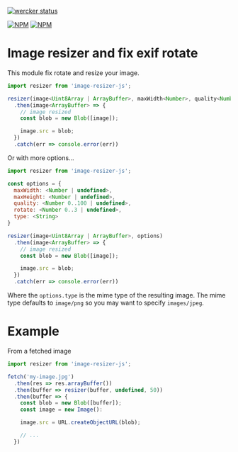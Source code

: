 [![wercker status](https://app.wercker.com/status/808b3e008fb779d94fcf557592655213/s/master 'wercker status')](https://app.wercker.com/project/byKey/808b3e008fb779d94fcf557592655213)

[![NPM](https://nodei.co/npm/image-resizer-js.png?downloads=true&downloadRank=true&stars=true)](https://nodei.co/npm/image-resizer-js/)
[![NPM](https://nodei.co/npm-dl/image-resizer-js.png?months=1)](https://nodei.co/npm/image-resizer-js/)

# Image resizer and fix exif rotate

This module fix rotate and resize your image.

```js
import resizer from 'image-resizer-js';

resizer(image<Uint8Array | ArrayBuffer>, maxWidth<Number>, quality<Number 0..100>, rotate<Number 0..3>)
  .then(image<ArrayBuffer> => {
    // image resized
    const blob = new Blob([image]);

    image.src = blob;
  })
  .catch(err => console.error(err))
```

Or with more options...

```js
import resizer from 'image-resizer-js';

const options = {
  maxWidth: <Number | undefined>,
  maxHeight: <Number | undefined>,
  quality: <Number 0..100 | undefined>,
  rotate: <Number 0..3 | undefined>,
  type: <String>
}

resizer(image<Uint8Array | ArrayBuffer>, options)
  .then(image<ArrayBuffer> => {
    // image resized
    const blob = new Blob([image]);

    image.src = blob;
  })
  .catch(err => console.error(err))
```

Where the `options.type` is the mime type of the resulting image. The mime type defaults to `image/png` so you
may want to specify `images/jpeg`.

# Example

From a fetched image

```js
import resizer from 'image-resizer-js';

fetch('my-image.jpg')
  .then(res => res.arrayBuffer())
  .then(buffer => resizer(buffer, undefined, 50))
  .then(buffer => {
    const blob = new Blob([buffer]);
    const image = new Image():

    image.src = URL.createObjectURL(blob);

    // ...
  })
```
